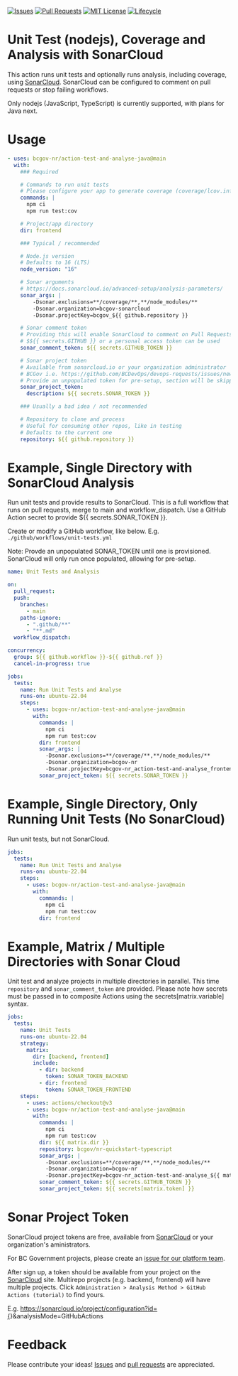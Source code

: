 <!-- Badges -->
[![Issues](https://img.shields.io/github/issues/bcgov-nr/action-test-and-analyse-java)](/../../issues)
[![Pull Requests](https://img.shields.io/github/issues-pr/bcgov-nr/action-test-and-analyse-java)](/../../pulls)
[![MIT License](https://img.shields.io/github/license/bcgov-nr/action-test-and-analyse-java.svg)](/LICENSE)
[![Lifecycle](https://img.shields.io/badge/Lifecycle-Experimental-339999)](https://github.com/bcgov/repomountie/blob/master/doc/lifecycle-badges.md)

<!-- Reference-Style link -->
[SonarCloud]: https://sonarcloud.io
[Issues]: https://docs.github.com/en/issues/tracking-your-work-with-issues/creating-an-issue
[Pull Requests]: https://docs.github.com/en/desktop/contributing-and-collaborating-using-github-desktop/working-with-your-remote-repository-on-github-or-github-enterprise/creating-an-issue-or-pull-request

# Unit Test (nodejs), Coverage and Analysis with SonarCloud

This action runs unit tests and optionally runs analysis, including coverage, using [SonarCloud](https://sonarcloud.io).  SonarCloud can be configured to comment on pull requests or stop failing workflows.

Only nodejs (JavaScript, TypeScript) is currently supported, with plans for Java next.

# Usage

```yaml
- uses: bcgov-nr/action-test-and-analyse-java@main
  with:
    ### Required

    # Commands to run unit tests
    # Please configure your app to generate coverage (coverage/lcov.info)
    commands: |
      npm ci
      npm run test:cov

    # Project/app directory
    dir: frontend

    ### Typical / recommended

    # Node.js version
    # Defaults to 16 (LTS)
    node_version: "16"

    # Sonar arguments
    # https://docs.sonarcloud.io/advanced-setup/analysis-parameters/
    sonar_args: |
        -Dsonar.exclusions=**/coverage/**,**/node_modules/**
        -Dsonar.organization=bcgov-sonarcloud
        -Dsonar.projectKey=bcgov_${{ github.repository }}

    # Sonar comment token
    # Providing this will enable SonarCloud to comment on Pull Requests
    # $${{ secrets.GITHUB }} or a personal access token can be used
    sonar_comment_token: ${{ secrets.GITHUB_TOKEN }}

    # Sonar project token
    # Available from sonarcloud.io or your organization administrator
    # BCGov i.e. https://github.com/BCDevOps/devops-requests/issues/new/choose
    # Provide an unpopulated token for pre-setup, section will be skipped
    sonar_project_token:
      description: ${{ secrets.SONAR_TOKEN }}

    ### Usually a bad idea / not recommended

    # Repository to clone and process
    # Useful for consuming other repos, like in testing
    # Defaults to the current one
    repository: ${{ github.repository }}
```

# Example, Single Directory with SonarCloud Analysis

Run unit tests and provide results to SonarCloud.  This is a full workflow that runs on pull requests, merge to main and workflow_dispatch.  Use a GitHub Action secret to provide ${{ secrets.SONAR_TOKEN }}.

Create or modify a GitHub workflow, like below.  E.g. `./github/workflows/unit-tests.yml`

Note: Provde an unpopulated SONAR_TOKEN until one is provisioned.  SonarCloud will only run once populated, allowing for pre-setup.

```yaml
name: Unit Tests and Analysis

on:
  pull_request:
  push:
    branches:
      - main
    paths-ignore:
      - ".github/**"
      - "**.md"
  workflow_dispatch:

concurrency:
  group: ${{ github.workflow }}-${{ github.ref }}
  cancel-in-progress: true

jobs:
  tests:
    name: Run Unit Tests and Analyse
    runs-on: ubuntu-22.04
    steps:
      - uses: bcgov-nr/action-test-and-analyse-java@main
        with:
          commands: |
            npm ci
            npm run test:cov
          dir: frontend
          sonar_args: |
            -Dsonar.exclusions=**/coverage/**,**/node_modules/**
            -Dsonar.organization=bcgov-nr
            -Dsonar.projectKey=bcgov-nr_action-test-and-analyse_frontend
          sonar_project_token: ${{ secrets.SONAR_TOKEN }}
```

# Example, Single Directory, Only Running Unit Tests (No SonarCloud)

Run unit tests, but not SonarCloud.

```yaml
jobs:
  tests:
    name: Run Unit Tests and Analyse
    runs-on: ubuntu-22.04
    steps:
      - uses: bcgov-nr/action-test-and-analyse-java@main
        with:
          commands: |
            npm ci
            npm run test:cov
          dir: frontend
```

# Example, Matrix / Multiple Directories with Sonar Cloud

Unit test and analyze projects in multiple directories in parallel.  This time `repository` and `sonar_comment_token` are provided.  Please note how secrets must be passed in to composite Actions using the secrets[matrix.variable] syntax.

```yaml
jobs:
  tests:
    name: Unit Tests
    runs-on: ubuntu-22.04
    strategy:
      matrix:
        dir: [backend, frontend]
        include:
          - dir: backend
            token: SONAR_TOKEN_BACKEND
          - dir: frontend
            token: SONAR_TOKEN_FRONTEND
    steps:
      - uses: actions/checkout@v3
      - uses: bcgov-nr/action-test-and-analyse-java@main
        with:
          commands: |
            npm ci
            npm run test:cov
          dir: ${{ matrix.dir }}
          repository: bcgov/nr-quickstart-typescript
          sonar_args: |
            -Dsonar.exclusions=**/coverage/**,**/node_modules/**
            -Dsonar.organization=bcgov-nr
            -Dsonar.projectKey=bcgov-nr_action-test-and-analyse_${{ matrix.dir }}
          sonar_comment_token: ${{ secrets.GITHUB_TOKEN }}
          sonar_project_token: ${{ secrets[matrix.token] }}
```

# Sonar Project Token

SonarCloud project tokens are free, available from [SonarCloud] or your organization's aministrators.

For BC Government projects, please create an [issue for our platform team](https://github.com/BCDevOps/devops-requests/issues/new/choose).

After sign up, a token should be available from your project on the [SonarCloud] site.  Multirepo projects (e.g. backend, frontend) will have multiple projects.  Click `Administration > Analysis Method > GitHub Actions (tutorial)` to find yours.

E.g. https://sonarcloud.io/project/configuration?id={<PROJECT>}&analysisMode=GitHubActions

# Feedback

Please contribute your ideas!  [Issues] and [pull requests] are appreciated.

<!-- # Acknowledgements

This Action is provided courtesty of the Forestry Suite of Applications, part of the Government of British Columbia. -->
